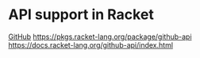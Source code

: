 # API support in Racket 


[GitHub](https://github.com/eu90h/racket-github-api) 
https://pkgs.racket-lang.org/package/github-api
https://docs.racket-lang.org/github-api/index.html